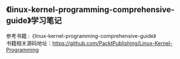 ## 《linux-kernel-programming-comprehensive-guide》学习笔记
参考书籍 :《linux-kernel-programming-comprehensive-guide》  
书籍相关源码地址：https://github.com/PacktPublishing/Linux-Kernel-Programming
